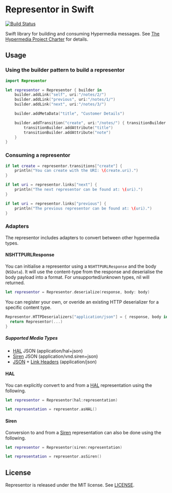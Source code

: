 # Representor in Swift

[![Build Status](http://img.shields.io/travis/the-hypermedia-project/representor-swift/master.svg?style=flat)](https://travis-ci.org/the-hypermedia-project/representor-swift)

Swift library for building and consuming Hypermedia messages. See [The Hypermedia Project Charter](https://github.com/the-hypermedia-project/charter) for details.

## Usage

### Using the builder pattern to build a representor

```swift
import Representor

let representor = Representor { builder in
    builder.addLink("self", uri:"/notes/2/")
    builder.addLink("previous", uri:"/notes/1/")
    builder.addLink("next", uri:"/notes/3/")

    builder.addMetaData("title", "Customer Details")

    builder.addTransition("create", uri:"/notes/") { transitionBuilder in
        transitionBuilder.addAttribute("title")
        transitionBuilder.addAttribute("note")
    }
}
```

### Consuming a representor

```swift
if let create = representor.transitions["create"] {
    println("You can create with the URI: \(create.uri).")
}

if let uri = representor.links["next"] {
    println("The next representor can be found at: \(uri).")
}

if let uri = representor.links["previous"] {
    println("The previous representor can be found at: \(uri).")
}
```

### Adapters

The representor includes adapters to convert between other hypermedia types.

#### NSHTTPURLResponse

You can initialise a representor using a `NSHTTPURLResponse` and the body (`NSData`). It will use the content-type from the response and deserialise the body payload into a format. For unsupported/unknown types, nil will returned.

```swift
let representor = Representor.deserialize(response, body: body)
```

You can register your own, or overide an existing HTTP deserializer for a
specific content type.

```swift
Representor.HTTPDeserializers["application/json"] = { response, body in
  return Representor(...)
}
```

##### Supported Media Types

- [HAL](http://stateless.co/hal_specification.html) JSON (application/hal+json)
- [Siren](https://github.com/kevinswiber/siren) JSON (application/vnd.siren+json)
- [JSON](http://www.json.org) + [Link Headers](http://tools.ietf.org/html/rfc5988) (application/json)

#### HAL

You can explicitly convert to and from a [HAL](http://stateless.co/hal_specification.html) representation using the following.

```swift
let representor = Representor(hal:representation)
```

```swift
let representation = representor.asHAL()
```

#### Siren

Conversion to and from a [Siren](https://github.com/kevinswiber/siren) representation can also be done using the following.

```swift
let representor = Representor(siren:representation)
```

```swift
let representation = representor.asSiren()
```

## License

Representor is released under the MIT license. See [LICENSE](LICENSE).

